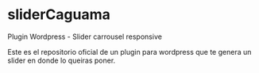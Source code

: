 # sliderCaguama
Plugin Wordpress - Slider carrousel responsive 


Este es el repositorio oficial de un plugin  para wordpress que te genera un slider en donde lo queiras poner.
